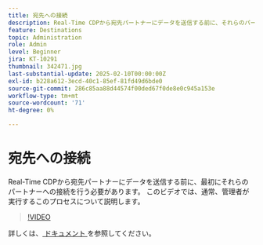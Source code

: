 ```yaml
---
title: 宛先への接続
description: Real-Time CDPから宛先パートナーにデータを送信する前に、それらのパートナーへの接続を設定する必要があります。 詳しくは、このビデオを参照してください。
feature: Destinations
topic: Administration
role: Admin
level: Beginner
jira: KT-10291
thumbnail: 342471.jpg
last-substantial-update: 2025-02-10T00:00:00Z
exl-id: b228a612-3ecd-40c1-85ef-81fd49d6bde0
source-git-commit: 286c85aa88d44574f00ded67f0de8e0c945a153e
workflow-type: tm+mt
source-wordcount: '71'
ht-degree: 0%

---
```


# 宛先への接続

Real-Time CDPから宛先パートナーにデータを送信する前に、最初にそれらのパートナーへの接続を行う必要があります。 このビデオでは、通常、管理者が実行するこのプロセスについて説明します。

>[!VIDEO](https://video.tv.adobe.com/v/346367/?learn=on&enablevpops&captions=jpn)

詳しくは、[ ドキュメント ](https://experienceleague.adobe.com/ja/docs/experience-platform/destinations/ui/connect-destination) を参照してください。

